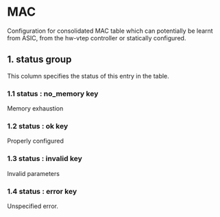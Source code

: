 # MAC

Configuration for consolidated MAC table which can potentially be learnt from
ASIC, from the hw-vtep controller or statically configured.

## 1. status group

This column specifies the status of this entry in the table.

### 1.1 status : no_memory key

Memory exhaustion

### 1.2 status : ok key

Properly configured

### 1.3 status : invalid key

Invalid parameters

### 1.4 status : error key

Unspecified error.

